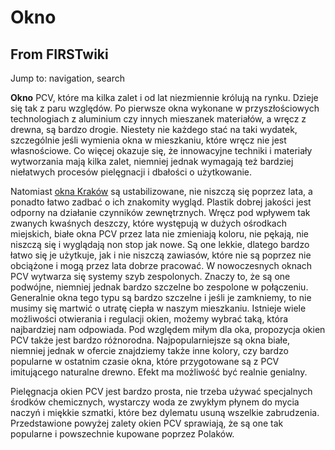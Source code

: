 # Okno

## From FIRSTwiki

Jump to: navigation, search

**Okno** PCV, które ma kilka zalet i od lat niezmiennie królują na rynku. Dzieje się tak z paru względów. Po pierwsze okna wykonane w przyszłościowych technologiach z aluminium czy innych mieszanek materiałów, a wręcz z drewna, są bardzo drogie. Niestety nie każdego stać na taki wydatek, szczególnie jeśli wymienia okna w mieszkaniu, które wręcz nie jest własnościowe. Co więcej okazuje się, że innowacyjne techniki i materiały wytworzania mają kilka zalet, niemniej jednak wymagają też bardziej niełatwych procesów pielęgnacji i dbałości o użytkowanie.

Natomiast [okna Kraków](http://www.dom-plex.pl/okna.html "http://www.dom-
plex.pl/okna.html") są ustabilizowane, nie niszczą się poprzez lata, a ponadto łatwo zadbać o ich znakomity wygląd. Plastik dobrej jakości jest odporny na działanie czynników zewnętrznych. Wręcz pod wpływem tak zwanych kwaśnych deszczy, które występują w dużych ośrodkach miejskich, białe okna PCV przez lata nie zmieniają koloru, nie pękają, nie niszczą się i wyglądają non stop jak nowe. Są one lekkie, dlatego bardzo łatwo się je użytkuje, jak i nie niszczą zawiasów, które nie są poprzez nie obciążone i mogą przez lata dobrze pracować. W nowoczesnych oknach PCV wytwarza się systemy szyb zespolonych. Znaczy to, że są one podwójne, niemniej jednak bardzo szczelne bo zespolone w połączeniu. Generalnie okna tego typu są bardzo szczelne i jeśli je zamkniemy, to nie musimy się martwić o utratę ciepła w naszym mieszkaniu. Istnieje wiele możliwości otwierania i regulacji okien, możemy wybrać taką, która najbardziej nam odpowiada. Pod względem miłym dla oka, propozycja okien PCV także jest bardzo różnorodna. Najpopularniejsze są okna białe, niemniej jednak w ofercie znajdziemy także inne kolory, czy bardzo popularne w ostatnim czasie okna, które przygotowane są z PCV imitującego naturalne drewno. Efekt ma możliwość być realnie genialny.

Pielęgnacja okien PCV jest bardzo prosta, nie trzeba używać specjalnych środków chemicznych, wystarczy woda ze zwykłym płynem do mycia naczyń i miękkie szmatki, które bez dylematu usuną wszelkie zabrudzenia. Przedstawione powyżej zalety okien PCV sprawiają, że są one tak popularne i powszechnie kupowane poprzez Polaków.
